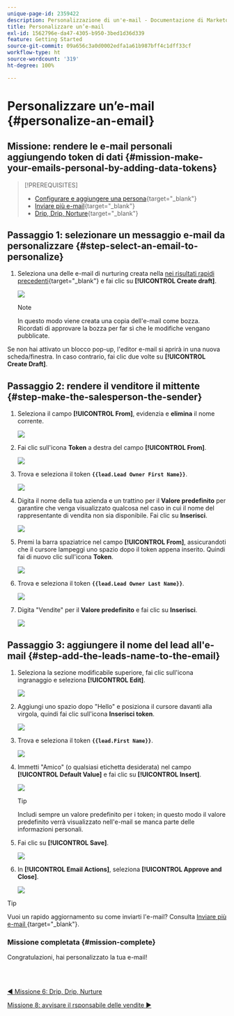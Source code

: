 ```yaml
---
unique-page-id: 2359422
description: Personalizzazione di un'e-mail - Documentazione di Marketo - Documentazione del prodotto
title: Personalizzare un’e-mail
exl-id: 1562796e-da47-4305-b950-3bed1d36d339
feature: Getting Started
source-git-commit: 09a656c3a0d0002edfa1a61b987bff4c1dff33cf
workflow-type: ht
source-wordcount: '319'
ht-degree: 100%

---
```


# Personalizzare un’e-mail {#personalize-an-email}

## Missione: rendere le e-mail personali aggiungendo token di dati {#mission-make-your-emails-personal-by-adding-data-tokens}

>[!PREREQUISITES]
>
>* [Configurare e aggiungere una persona](/help/marketo/getting-started/quick-wins/get-set-up-and-add-a-person.md){target="_blank"}
>* [Inviare più e-mail](/help/marketo/getting-started/quick-wins/send-an-email.md){target="_blank"}
>* [Drip, Drip, Norture](/help/marketo/getting-started/quick-wins/drip-drip-nurture.md){target="_blank"}

## Passaggio 1: selezionare un messaggio e-mail da personalizzare {#step-select-an-email-to-personalize}

1. Seleziona una delle e-mail di nurturing creata nella [nei risultati rapidi precedenti](/help/marketo/getting-started/quick-wins/drip-drip-nurture.md){target="_blank"} e fai clic su **[!UICONTROL Create draft]**.

   ![](assets/personalize-an-email-1.png)

   >[!NOTE]
   >
   >In questo modo viene creata una copia dell&#39;e-mail come bozza. Ricordati di approvare la bozza per far sì che le modifiche vengano pubblicate.

Se non hai attivato un blocco pop-up, l&#39;editor e-mail si aprirà in una nuova scheda/finestra. In caso contrario, fai clic due volte su **[!UICONTROL Create Draft]**.

## Passaggio 2: rendere il venditore il mittente {#step-make-the-salesperson-the-sender}

1. Seleziona il campo **[!UICONTROL From]**, evidenzia e **elimina** il nome corrente.

   ![](assets/personalize-an-email-2.png)

1. Fai clic sull&#39;icona **Token** a destra del campo **[!UICONTROL From]**.

   ![](assets/personalize-an-email-3.png)

1. Trova e seleziona il token **`{{lead.Lead Owner First Name}}`**.

   ![](assets/personalize-an-email-4.png)

1. Digita il nome della tua azienda e un trattino per il **Valore predefinito** per garantire che venga visualizzato qualcosa nel caso in cui il nome del rappresentante di vendita non sia disponibile. Fai clic su **Inserisci**.

   ![](assets/personalize-an-email-5.png)

1. Premi la barra spaziatrice nel campo **[!UICONTROL From]**, assicurandoti che il cursore lampeggi uno spazio dopo il token appena inserito. Quindi fai di nuovo clic sull&#39;icona **Token**.

   ![](assets/personalize-an-email-6.png)

1. Trova e seleziona il token **`{{lead.Lead Owner Last Name}}`**.

   ![](assets/personalize-an-email-7.png)

1. Digita &quot;Vendite&quot; per il **Valore predefinito** e fai clic su **Inserisci**.

   ![](assets/personalize-an-email-8.png)

## Passaggio 3: aggiungere il nome del lead all&#39;e-mail {#step-add-the-leads-name-to-the-email}

1. Seleziona la sezione modificabile superiore, fai clic sull&#39;icona ingranaggio e seleziona **[!UICONTROL Edit]**.

   ![](assets/personalize-an-email-9.png)

1. Aggiungi uno spazio dopo &quot;Hello&quot; e posiziona il cursore davanti alla virgola, quindi fai clic sull&#39;icona **Inserisci token**.

   ![](assets/personalize-an-email-10.png)

1. Trova e seleziona il token **`{{lead.First Name}}`**.

   ![](assets/personalize-an-email-11.png)

1. Immetti &quot;Amico&quot; (o qualsiasi etichetta desiderata) nel campo **[!UICONTROL Default Value]** e fai clic su **[!UICONTROL Insert]**.

   ![](assets/personalize-an-email-12.png)

   >[!TIP]
   >
   >Includi sempre un valore predefinito per i token; in questo modo il valore predefinito verrà visualizzato nell&#39;e-mail se manca parte delle informazioni personali.

1. Fai clic su **[!UICONTROL Save]**.

   ![](assets/personalize-an-email-13.png)

1. In **[!UICONTROL Email Actions]**, seleziona **[!UICONTROL Approve and Close]**.

   ![](assets/personalize-an-email-14.png)

>[!TIP]
>
>Vuoi un rapido aggiornamento su come inviarti l&#39;e-mail? Consulta [Inviare più e-mail ](/help/marketo/getting-started/quick-wins/send-an-email.md){target="_blank"}.

### Missione completata {#mission-complete}

Congratulazioni, hai personalizzato la tua e-mail!

<br> 

[◄ Missione 6: Drip, Drip, Nurture](/help/marketo/getting-started/quick-wins/drip-drip-nurture.md)

[Missione 8: avvisare il rsponsabile delle vendite ►](/help/marketo/getting-started/quick-wins/alert-the-sales-rep.md)
